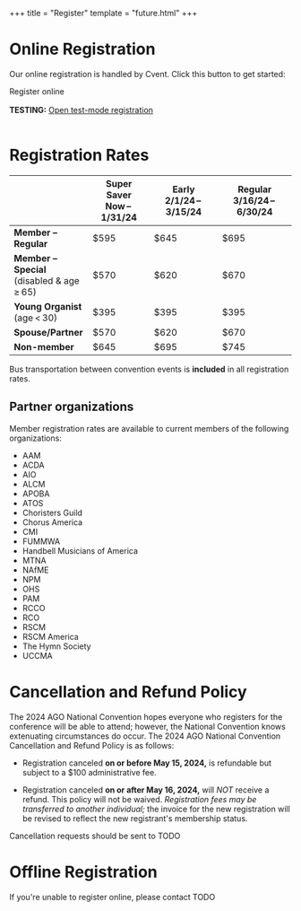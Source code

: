 +++
title = "Register"
template = "future.html"
+++

# Online Registration

Our online registration is handled by Cvent. Click this button to get started:

<div class="centered">
<a class="fancy-button disabled"><!--href="https://cvent.me/xdER8R?rt=NADRUV8wnEW6fR5Niy5H6g&RefId=sfago2024.org%2Fregister" rel="external" target="_blank"-->Register online</a><br>
</div>
<div class="todo" style="padding: 1rem 0;">
<strong>TESTING:</strong>
<a class="fancy-button button-orange" href="https://cvent.me/Kevv22?locale=en-US&tm=9BdqUUCeZ-SjtfPQEGVpw9oovq163Pnf5Fb6mdSpLbg" rel="external" target="_blank">Open test-mode registration</a>
</div>

# Registration Rates

<table>
  <thead>
    <tr>
      <th></th>
      <th><strong>Super Saver</strong><br>Now&thinsp;–&thinsp;1/31/24</th>
      <th><strong>Early</strong><br>2/1/24&thinsp;–&thinsp;3/15/24</th>
      <th><strong>Regular</strong><br>3/16/24&thinsp;–&thinsp;6/30/24</th>
    </tr>
  </thead>
  <tbody>
    <tr>
      <td><strong>Member – Regular</strong></td>
      <td>$595</td>
      <td>$645</td>
      <td>$695</td>
    </tr>
    <tr>
      <td><strong>Member – Special</strong><br>(disabled &amp; age&thinsp;&ge;&thinsp;65)</td>
      <td>$570</td>
      <td>$620</td>
      <td>$670</td>
    </tr>
    <tr>
      <td><strong>Young Organist</strong><br>(age&thinsp;&lt;&thinsp;30)</td>
      <td>$395</td>
      <td>$395</td>
      <td>$395</td>
    </tr>
    <tr>
      <td><strong>Spouse/<wbr>Partner</strong></td>
      <td>$570</td>
      <td>$620</td>
      <td>$670</td>
    </tr>
    <tr>
      <td><strong>Non-member</strong></td>
      <td>$645</td>
      <td>$695</td>
      <td>$745</td>
    </tr>
  </tbody>
</table>

Bus transportation between convention events is **included** in all registration rates.

## Partner organizations

Member registration rates are available to current members of the following organizations:

<ul class="partner-organizations">
  <li>AAM</li>
  <li>ACDA</li>
  <li>AIO</li>
  <li>ALCM</li>
  <li>APOBA</li>
  <li>ATOS</li>
  <li>Choristers Guild</li>
  <li>Chorus America</li>
  <li>CMI</li>
  <li>FUMMWA</li>
  <li>Handbell Musicians of America</li>
  <li>MTNA</li>
  <li>NAfME</li>
  <li>NPM</li>
  <li>OHS</li>
  <li>PAM</li>
  <li>RCCO</li>
  <li>RCO</li>
  <li>RSCM</li>
  <li>RSCM America</li>
  <li>The Hymn Society </li>
  <li>UCCMA</li>
</ul>


# Cancellation and Refund Policy

The 2024 AGO National Convention hopes everyone who registers for the conference will be able to attend; however, the National Convention knows extenuating circumstances do occur. The 2024 AGO National Convention Cancellation and Refund Policy is as follows:

* Registration canceled **on or before May 15, 2024,** is refundable but subject to a $100 administrative fee.

* Registration canceled **on or after May 16, 2024,** will *NOT* receive a refund. This policy will not be waived. *Registration fees may be transferred to another individual;* the invoice for the new registration will be revised to reflect the new registrant's membership status.

Cancellation requests should be sent to <span class=todo>TODO</span>

# Offline Registration

If you're unable to register online, please contact <span class=todo>TODO</span>
